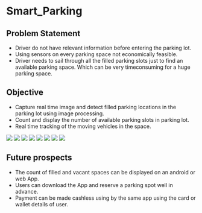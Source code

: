 # Smart_Parking
<h2>Problem Statement</h2>
<ul> 
<li>Driver do not have relevant information before entering the parking lot.</li>
<li>Using sensors on every parking space not economically feasible.</li>
<li>Driver needs to sail through all the filled parking slots just to find an available parking space. Which can be very timeconsuming for a huge parking space.</li>
</ul>

<h2>Objective</h2>
<ul>
<li>Capture real time image and detect filled parking locations in the parking lot using image processing.</li>
<li>Count and display the number of available parking slots in parking lot.</li>
<li>Real time tracking of the moving vehicles in the space.</li>
</ul>

<Img src="https://raw.githubusercontent.com/a-mishra/Smart_Parking/master/snips%20of%20smartparking%204Nov16/1.PNG">
<Img src="https://raw.githubusercontent.com/a-mishra/Smart_Parking/master/snips%20of%20smartparking%204Nov16/2.PNG">
<Img src="https://raw.githubusercontent.com/a-mishra/Smart_Parking/master/snips%20of%20smartparking%204Nov16/3.PNG">
<Img src="https://raw.githubusercontent.com/a-mishra/Smart_Parking/master/snips%20of%20smartparking%204Nov16/4.png">
<Img src="https://raw.githubusercontent.com/a-mishra/Smart_Parking/master/snips%20of%20smartparking%204Nov16/5.PNG">
<Img src="https://raw.githubusercontent.com/a-mishra/Smart_Parking/master/snips%20of%20smartparking%204Nov16/6.PNG">
<Img src="https://raw.githubusercontent.com/a-mishra/Smart_Parking/master/snips%20of%20smartparking%204Nov16/7.PNG">
<Img src="https://raw.githubusercontent.com/a-mishra/Smart_Parking/master/snips%20of%20smartparking%204Nov16/8.PNG">


<h2>Future prospects</h2> 
<ul>
<li>The count of filled and vacant spaces can be displayed on an android or web App. 
<li>Users can download the App and reserve a parking spot well in advance. 
<li>Payment can be made cashless using by the same app using the card or wallet details of user.
</ul>

